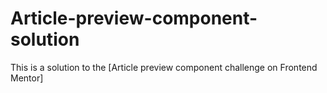 # Article-preview-component-solution
This is a solution to the [Article preview component challenge on Frontend Mentor]
